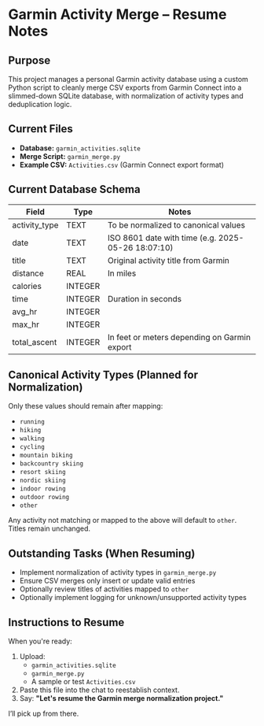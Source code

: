 # Garmin Activity Merge – Resume Notes

## Purpose
This project manages a personal Garmin activity database using a custom Python script to cleanly merge CSV exports from Garmin Connect into a slimmed-down SQLite database, with normalization of activity types and deduplication logic.

## Current Files
- **Database:** `garmin_activities.sqlite`
- **Merge Script:** `garmin_merge.py`
- **Example CSV:** `Activities.csv` (Garmin Connect export format)

## Current Database Schema
| Field           | Type     | Notes                                  |
|----------------|----------|----------------------------------------|
| activity_type   | TEXT     | To be normalized to canonical values   |
| date            | TEXT     | ISO 8601 date with time (e.g. 2025-05-26 18:07:10) |
| title           | TEXT     | Original activity title from Garmin    |
| distance        | REAL     | In miles                               |
| calories        | INTEGER  |                                        |
| time            | INTEGER  | Duration in seconds                    |
| avg_hr          | INTEGER  |                                        |
| max_hr          | INTEGER  |                                        |
| total_ascent    | INTEGER  | In feet or meters depending on Garmin export |

## Canonical Activity Types (Planned for Normalization)
Only these values should remain after mapping:

- `running`
- `hiking`
- `walking`
- `cycling`
- `mountain biking`
- `backcountry skiing`
- `resort skiing`
- `nordic skiing`
- `indoor rowing`
- `outdoor rowing`
- `other`

Any activity not matching or mapped to the above will default to `other`. Titles remain unchanged.

## Outstanding Tasks (When Resuming)
- Implement normalization of activity types in `garmin_merge.py`
- Ensure CSV merges only insert or update valid entries
- Optionally review titles of activities mapped to `other`
- Optionally implement logging for unknown/unsupported activity types

## Instructions to Resume
When you're ready:
1. Upload:
   - `garmin_activities.sqlite`
   - `garmin_merge.py`
   - A sample or test `Activities.csv`
2. Paste this file into the chat to reestablish context.
3. Say: **"Let's resume the Garmin merge normalization project."**

I’ll pick up from there.
